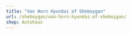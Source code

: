```yaml
---
title: "Van Horn Hyundai of Sheboygan"
url: /sheboygan/van-horn-hyundai-of-sheboygan/
shop: Autohaus
---
```

